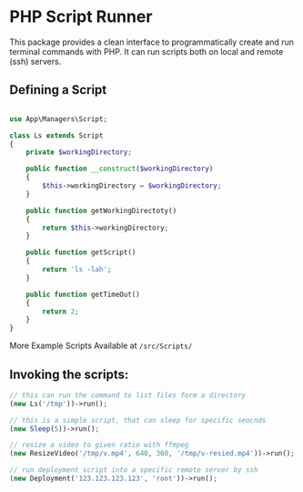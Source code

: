 # PHP Script Runner

This package provides a clean interface to programmatically create and run terminal commands with PHP. It can run scripts both on local and remote (ssh) servers.

## Defining a Script
```PHP

use App\Managers\Script;

class Ls extends Script
{
    private $workingDirectory;

    public function __construct($workingDirectory)
    {
        $this->workingDirectory = $workingDirectory;
    }

    public function getWorkingDirectoty()
    {
        return $this->workingDirectory;
    }

    public function getScript()
    {
        return 'ls -lah';
    }

    public function getTimeOut()
    {
        return 2;
    }
}
```

More Example Scripts Available at `/src/Scripts/`



## Invoking the scripts:

```PHP
// this can run the command to list files form a directory
(new Ls('/tmp'))->run();

// this is a simple script, that can sleep for specific seocnds
(new Sleep(5))->run();

// resize a video to given ratio with ffmpeg
(new ResizeVideo('/tmp/v.mp4', 640, 360, '/tmp/v-resied.mp4'))->run();

// run deployment script into a specific remote server by ssh
(new Deployment('123.123.123.123', 'root'))->run();
```
